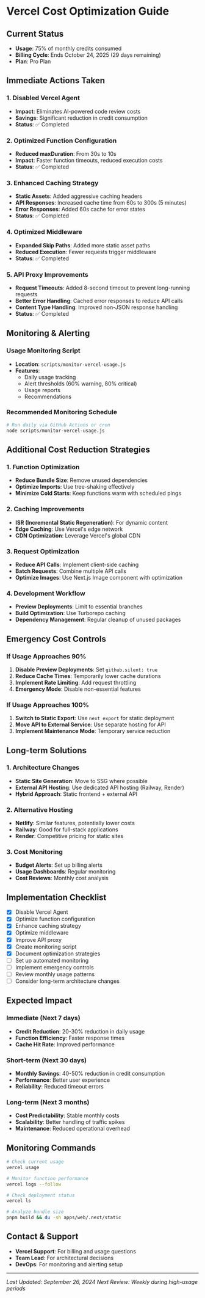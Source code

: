 # Vercel Cost Optimization Guide

## Current Status
- **Usage**: 75% of monthly credits consumed
- **Billing Cycle**: Ends October 24, 2025 (29 days remaining)
- **Plan**: Pro Plan

## Immediate Actions Taken

### 1. Disabled Vercel Agent
- **Impact**: Eliminates AI-powered code review costs
- **Savings**: Significant reduction in credit consumption
- **Status**: ✅ Completed

### 2. Optimized Function Configuration
- **Reduced maxDuration**: From 30s to 10s
- **Impact**: Faster function timeouts, reduced execution costs
- **Status**: ✅ Completed

### 3. Enhanced Caching Strategy
- **Static Assets**: Added aggressive caching headers
- **API Responses**: Increased cache time from 60s to 300s (5 minutes)
- **Error Responses**: Added 60s cache for error states
- **Status**: ✅ Completed

### 4. Optimized Middleware
- **Expanded Skip Paths**: Added more static asset paths
- **Reduced Execution**: Fewer requests trigger middleware
- **Status**: ✅ Completed

### 5. API Proxy Improvements
- **Request Timeouts**: Added 8-second timeout to prevent long-running requests
- **Better Error Handling**: Cached error responses to reduce API calls
- **Content Type Handling**: Improved non-JSON response handling
- **Status**: ✅ Completed

## Monitoring & Alerting

### Usage Monitoring Script
- **Location**: `scripts/monitor-vercel-usage.js`
- **Features**:
  - Daily usage tracking
  - Alert thresholds (60% warning, 80% critical)
  - Usage reports
  - Recommendations

### Recommended Monitoring Schedule
```bash
# Run daily via GitHub Actions or cron
node scripts/monitor-vercel-usage.js
```

## Additional Cost Reduction Strategies

### 1. Function Optimization
- **Reduce Bundle Size**: Remove unused dependencies
- **Optimize Imports**: Use tree-shaking effectively
- **Minimize Cold Starts**: Keep functions warm with scheduled pings

### 2. Caching Improvements
- **ISR (Incremental Static Regeneration)**: For dynamic content
- **Edge Caching**: Use Vercel's edge network
- **CDN Optimization**: Leverage Vercel's global CDN

### 3. Request Optimization
- **Reduce API Calls**: Implement client-side caching
- **Batch Requests**: Combine multiple API calls
- **Optimize Images**: Use Next.js Image component with optimization

### 4. Development Workflow
- **Preview Deployments**: Limit to essential branches
- **Build Optimization**: Use Turborepo caching
- **Dependency Management**: Regular cleanup of unused packages

## Emergency Cost Controls

### If Usage Approaches 90%
1. **Disable Preview Deployments**: Set `github.silent: true`
2. **Reduce Cache Times**: Temporarily lower cache durations
3. **Implement Rate Limiting**: Add request throttling
4. **Emergency Mode**: Disable non-essential features

### If Usage Approaches 100%
1. **Switch to Static Export**: Use `next export` for static deployment
2. **Move API to External Service**: Use separate hosting for API
3. **Implement Maintenance Mode**: Temporary service reduction

## Long-term Solutions

### 1. Architecture Changes
- **Static Site Generation**: Move to SSG where possible
- **External API Hosting**: Use dedicated API hosting (Railway, Render)
- **Hybrid Approach**: Static frontend + external API

### 2. Alternative Hosting
- **Netlify**: Similar features, potentially lower costs
- **Railway**: Good for full-stack applications
- **Render**: Competitive pricing for static sites

### 3. Cost Monitoring
- **Budget Alerts**: Set up billing alerts
- **Usage Dashboards**: Regular monitoring
- **Cost Reviews**: Monthly cost analysis

## Implementation Checklist

- [x] Disable Vercel Agent
- [x] Optimize function configuration
- [x] Enhance caching strategy
- [x] Optimize middleware
- [x] Improve API proxy
- [x] Create monitoring script
- [x] Document optimization strategies
- [ ] Set up automated monitoring
- [ ] Implement emergency controls
- [ ] Review monthly usage patterns
- [ ] Consider long-term architecture changes

## Expected Impact

### Immediate (Next 7 days)
- **Credit Reduction**: 20-30% reduction in daily usage
- **Function Efficiency**: Faster response times
- **Cache Hit Rate**: Improved performance

### Short-term (Next 30 days)
- **Monthly Savings**: 40-50% reduction in credit consumption
- **Performance**: Better user experience
- **Reliability**: Reduced timeout errors

### Long-term (Next 3 months)
- **Cost Predictability**: Stable monthly costs
- **Scalability**: Better handling of traffic spikes
- **Maintenance**: Reduced operational overhead

## Monitoring Commands

```bash
# Check current usage
vercel usage

# Monitor function performance
vercel logs --follow

# Check deployment status
vercel ls

# Analyze bundle size
pnpm build && du -sh apps/web/.next/static
```

## Contact & Support

- **Vercel Support**: For billing and usage questions
- **Team Lead**: For architectural decisions
- **DevOps**: For monitoring and alerting setup

---

*Last Updated: September 26, 2024*
*Next Review: Weekly during high-usage periods*